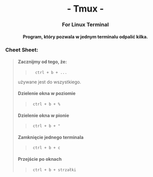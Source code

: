 <div align="center">

# - Tmux -
### For Linux Terminal
#### Program, który pozwala w jednym terminalu odpalić kilka.

<div align="justify">

### Cheet Sheet:
>#### Zacznijmy od tego, że:
>>       ctrl + b + ...
>używane jest do wszystkiego.
>#### Dzielenie okna w poziomie
>>      ctrl + b + %
>#### Dzielenie okna w pionie
>>      ctrl + b + "
>#### Zamknięcie jednego terminala
>>      ctrl + b + c
>#### Przejście po oknach
>>      ctrl + b + strzałki
